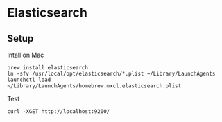 # Elasticsearch

## Setup
Intall on Mac

	brew install elasticsearch
	ln -sfv /usr/local/opt/elasticsearch/*.plist ~/Library/LaunchAgents
	launchctl load ~/Library/LaunchAgents/homebrew.mxcl.elasticsearch.plist

Test

	curl -XGET http://localhost:9200/
